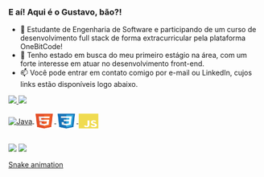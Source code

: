 ### E aí! Aqui é o Gustavo, bão?!

- 🌱 Estudante de Engenharia de Software e participando de um curso de desenvolvimento full stack de forma extracurricular pela plataforma OneBitCode!
- 👯 Tenho estado em busca do meu primeiro estágio na área, com um forte interesse em atuar no desenvolvimento front-end.
- 📫 Você pode entrar em contato comigo por e-mail ou LinkedIn, cujos links estão disponíveis logo abaixo.


<div>
  <a href="https://github.com/ogustavodecampos">
  <img height="180em" src="https://github-readme-stats.vercel.app/api?username=ogustavodecampos&show_icons=true&theme=blue-green&include_all_commits=true&count_private=true"/>
  <img height="180em" src="https://github-readme-stats.vercel.app/api/top-langs/?username=ogustavodecampos&layout=compact&langs_count=16&theme=blue-green"/>
</div>

<div style="display: inline_block"><br>
  <img align="center" alt="Java" height="30" width="40" src="https://cdn.jsdelivr.net/gh/devicons/devicon/icons/java/java-original.svg">
  <img align="center" alt="HTML" height="30" width="40" src="https://raw.githubusercontent.com/devicons/devicon/master/icons/html5/html5-original.svg">
  <img align="center" alt="CSS" height="30" width="40" src="https://raw.githubusercontent.com/devicons/devicon/master/icons/css3/css3-original.svg">
  <img align="center" alt="Js" height="30" width="40" src="https://raw.githubusercontent.com/devicons/devicon/master/icons/javascript/javascript-plain.svg">
</div>

##

<div>
 <a href = "mailto:o.gustavodecampos@gmail.com"><img src="https://img.shields.io/badge/-Gmail-%23333?style=for-the-badge&logo=gmail&logoColor=white" target="_blank"></a>
 <a href="https://www.linkedin.com/in/ogustavodecampos/" target="_blank"><img src="https://img.shields.io/badge/-LinkedIn-%230077B5?style=for-the-badge&logo=linkedin&logoColor=white" target="_blank"></a> 

   [Snake animation](https://github.com/rafaballerini/ogustavodecampos/blob/output/github-contribution-grid-snake.svg)
</div>

##
